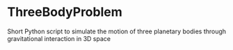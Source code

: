 # ThreeBodyProblem
Short Python script to simulate the motion of three planetary bodies through gravitational interaction in 3D space
